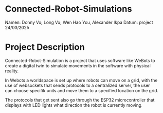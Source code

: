 # Connected-Robot-Simulations

Namen: Donny Vo, Long Vo, Wen Hao You, Alexander Ikpa
Datum: project 24/03/2025

# Project Description

Connected-Robot-Simulation is a project that uses software like WeBots to create
a digital twin to simulate movements in the software with physical reality.

In Webots a worldspace is set up where robots can move on a grid, with the use of websockets that sends protocols
to a centralized server, the user can choose specifik units and move them to a specified location on the grid.

The protocols that get sent also go through the ESP32 microcontroller that displays with LED lights what direction the
robot is currently moving.

